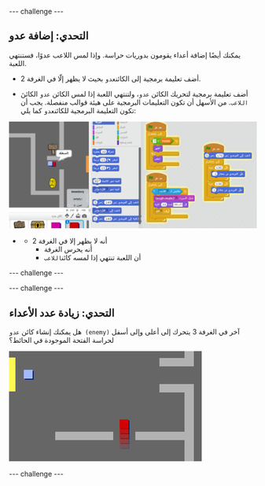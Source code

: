 \--- challenge \---

## التحدي: إضافة عدو

يمكنك أيضًا إضافة أعداء يقومون بدوريات حراسة. وإذا لمس اللاعب عدوًا، فستنتهي اللعبة.

+ أضف تعليمة برمجية إلى الكائن`عدو` بحيث لا يظهر إلّا في الغرفة 2.

+ أضف تعليمة برمجية لتحريك الكائن `عدو`، ولتنتهي اللعبة إذا لمس الكائن `عدو` الكائنَ `اللاعب`. من الأسهل أن تكون التعليمات البرمجية على هيئة قوالب منفصلة. يجب أن تكون التعليمة البرمجية للكائن`عدو` كما يلي:

![لقطة الشاشة](images/world-enemy-code.png)

+ + أنه لا يظهر إلا في الغرفة 2
    + أنه يحرس الغرفة
    + أن اللعبة تنتهي إذا لمسه كائن`اللاعب`

\--- challenge \---

\--- challenge \---

## التحدي: زيادة عدد الأعداء

هل يمكنك إنشاء كائن `عدو (enemy)` آخر في الغرفة 3 يتحرك إلى أعلى وإلى أسفل لحراسة الفتحة الموجودة في الحائط؟

![لقطة الشاشة](images/world-enemy2.png)

\--- challenge \---
